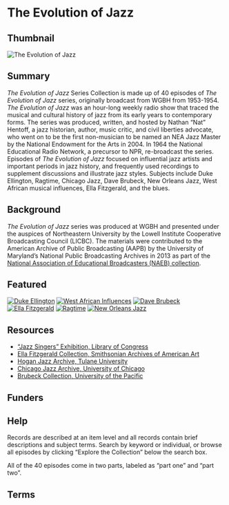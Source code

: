 # The Evolution of Jazz

## Thumbnail

![The Evolution of Jazz](https://s3.amazonaws.com/americanarchive.org/special-collections/EvolutionofJazz.jpg "The Evolution of Jazz")
## Summary

<em>The Evolution of Jazz</em> Series Collection is made up of 40 episodes of <em>The Evolution of Jazz</em> series, originally broadcast from WGBH from 1953-1954. <em>The Evolution of Jazz</em> was an hour-long weekly radio show that traced the musical and cultural history of jazz from its early years to contemporary forms. The series was produced, written, and hosted by Nathan “Nat” Hentoff, a jazz historian, author, music critic, and civil liberties advocate, who went on to be the first non-musician to be named an NEA Jazz Master by the National Endowment for the Arts in 2004. In 1964 the National Educational Radio Network, a precursor to NPR, re-broadcast the series. Episodes of <em>The Evolution of Jazz</em> focused on influential jazz artists and important periods in jazz history, and frequently used recordings to supplement discussions and illustrate jazz styles. Subjects include Duke Ellington, Ragtime, Chicago Jazz, Dave Brubeck, New Orleans Jazz, West African musical influences, Ella Fitzgerald, and the blues. 

## Background

<em>The Evolution of Jazz</em> series was produced at WGBH and presented under the auspices of Northeastern University by the Lowell Institute Cooperative Broadcasting Council (LICBC). The materials were contributed to the American Archive of Public Broadcasting (AAPB) by the University of Maryland’s National Public Broadcasting Archives in 2013 as part of the [National Association of Educational Broadcasters (NAEB) collection](http://americanarchive.org/special_collections/naeb). 

## Featured 

[![Duke Ellington](https://s3.amazonaws.com/americanarchive.org/special-collections/WGBH-logo.jpg)](/catalog/cpb-aacip_500-9z90dg82)
[![West African Influences](https://s3.amazonaws.com/americanarchive.org/special-collections/WGBH-logo.jpg)](/catalog/cpb-aacip_500-c824g66s)
[![Dave Brubeck](https://s3.amazonaws.com/americanarchive.org/special-collections/WGBH-logo.jpg)](/catalog/cpb-aacip_500-kd1qkz43)
[![Ella Fitzgerald](https://s3.amazonaws.com/americanarchive.org/special-collections/WGBH-logo.jpg)](/catalog/cpb-aacip_500-bz619c4t)
[![Ragtime](https://s3.amazonaws.com/americanarchive.org/special-collections/WGBH-logo.jpg)](/catalog/cpb-aacip_500-tt4fsd6k)
[![New Orleans Jazz](https://s3.amazonaws.com/americanarchive.org/special-collections/WGBH-logo.jpg)](/catalog/cpb-aacip_500-fj29dt01)

## Resources

- [“Jazz Singers” Exhibition, Library of Congress](https://www.loc.gov/exhibits/jazz-singers/)
- [Ella Fitzgerald Collection, Smithsonian Archives of American Art](https://www.aaa.si.edu/collection-features/ella-fitzgerald)
- [Hogan Jazz Archive, Tulane University](https://jazz.tulane.edu/)
- [Chicago Jazz Archive, University of Chicago](https://www.lib.uchicago.edu/collex/collections/chicago-jazz-archive/)
- [Brubeck Collection, University of the Pacific](https://www.pacific.edu/university-libraries/find/holt-atherton-special-collections/brubeck-collection.html)

## Funders

## Help

Records are described at an item level and all records contain brief descriptions and subject terms. Search by keyword or individual, or browse all episodes by clicking “Explore the Collection” below the search box. 

All of the 40 episodes come in two parts, labeled as “part one” and “part two”. 

## Terms

